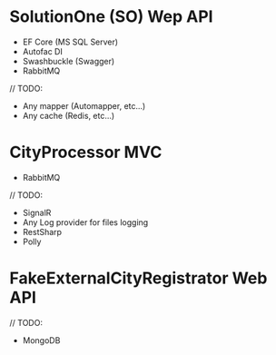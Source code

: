 # SolutionOne (SO) Wep API

+ EF Core (MS SQL Server)
+ Autofac DI
+ Swashbuckle (Swagger) 
+ RabbitMQ 

// TODO: 

+ Any mapper (Automapper, etc...)
+ Any cache (Redis, etc...)

# CityProcessor MVC

+ RabbitMQ

// TODO: 

+ SignalR
+ Any Log provider for files logging 
+ RestSharp 
+ Polly

# FakeExternalCityRegistrator Web API

// TODO: 

+ MongoDB
